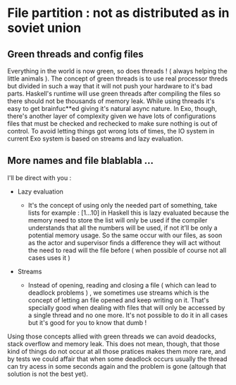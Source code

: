# File partition : not as distributed as in soviet union 


## Green threads and config files

Everything in the world is now green, so does threads ! ( always helping the little animals ). The concept of green threads is to
use real processor threds but divided in such a way that it will not push your hardware to it's bad parts. Haskell's runtime will 
use green threads after compiling the files so there should not be thousands of memory leak. 
While using threads it's easy to get brainfuc**ed giving it's natural async nature. In Exo, though, there's another layer of 
complexity given we have lots of configurations files that must be checked and rechecked to make sure nothing is out of control. 
To avoid letting things got wrong lots of times, the IO system in current Exo system is based on streams and lazy evaluation. 


## More names and file blablabla ... 

I'll be direct with you : 
	
* Lazy evaluation 
	* It's the concept of using only the needed part of something, take lists for example : [1...10] in Haskell this is lazy evaluated
	because the memory need to store the list will only be used if the compiler understands that all the numbers will be used, if not 
	it'll be only a potential memory usage. So the same occur with our files, as soon as the actor and supervisor finds a difference 
	they will act without the need to read will the file before ( when possible of course not all cases uses it )

* Streams 
	* Instead of opening, reading and closing a file ( which can lead to deadlock problems ) , we sometimes use streams which is the 
	concept of letting an file opened and keep writing on it. That's specially good when dealing with files that will only be 
	accessed by a single thread and no one more. It's not possible to do it in all cases but it's good for you to know that dumb ! 

Using those concepts allied with green threads we can avoid deadocks, stack overflow and memory leak. This does not mean, though, that
those kind of things do not occur at all those pratices makes them more rare, and by tests we could affair that when some deadlock
occurs usually the thread can try acess in some seconds again and the problem is gone (altough that solution is not the best yet). 


